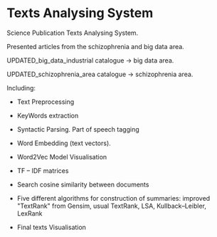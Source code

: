# Texts Analysing System
Science Publication Texts Analysing System. 

Presented articles from the schizophrenia and big data area.


UPDATED_big_data_industrial catalogue -> big data area.

UPDATED_schizophrenia_area catalogue -> schizophrenia area.


Including:

- Text Preprocessing

- KeyWords extraction

- Syntactic Parsing. Part of speech tagging

- Word Embedding (text vectors).

- Word2Vec Model Visualisation

- TF – IDF matrices

- Search cosine similarity between documents

- Five different algorithms for construction of summaries: improved "TextRank" from Gensim, usual TextRank, LSA, Kullback–Leibler, LexRank

- Final texts Visualisation